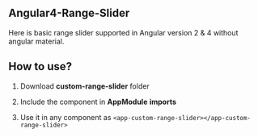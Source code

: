 
## Angular4-Range-Slider

Here is basic range slider supported in Angular version 2 & 4 without angular material.

## How to use?

1. Download **custom-range-slider** folder

2. Include the component in **AppModule** **imports**

3. Use it in any component as `<app-custom-range-slider></app-custom-range-slider>`
